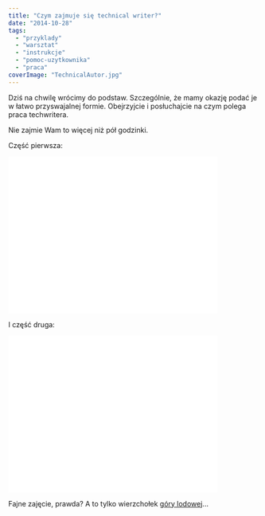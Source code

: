 ```yaml
---
title: "Czym zajmuje się technical writer?"
date: "2014-10-28"
tags:
  - "przyklady"
  - "warsztat"
  - "instrukcje"
  - "pomoc-uzytkownika"
  - "praca"
coverImage: "TechnicalAutor.jpg"
---
```


Dziś na chwilę wrócimy do podstaw. Szczególnie, że mamy okazję podać je w łatwo
przyswajalnej formie. Obejrzyjcie i posłuchajcie na czym polega praca
techwritera.

Nie zajmie Wam to więcej niż pół godzinki.

Część pierwsza:

<iframe src="//www.youtube.com/embed/s69W6ZVriwI" width="420" height="315" frameBorder="0" allowFullScreen="allowFullScreen"></iframe>

I część druga:

<iframe src="//www.youtube.com/embed/ggHqqu03Unw" width="420" height="315" frameBorder="0" allowFullScreen="allowFullScreen"></iframe>

Fajne zajęcie, prawda? A to tylko wierzchołek
[góry lodowej](http://techwriter.pl/category/warsztat/przyklady/)...
